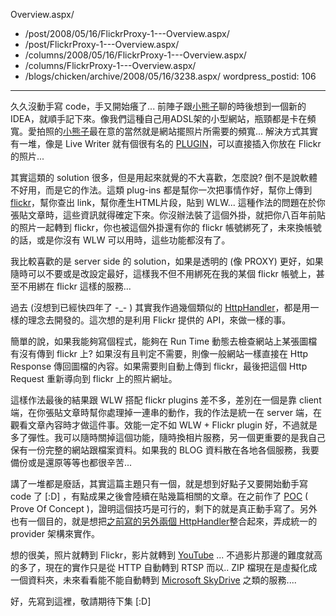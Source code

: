 Overview.aspx/
  - /post/2008/05/16/FlickrProxy-1---Overview.aspx/
  - /post/FlickrProxy-1---Overview.aspx/
  - /columns/2008/05/16/FlickrProxy-1---Overview.aspx/
  - /columns/FlickrProxy-1---Overview.aspx/
  - /blogs/chicken/archive/2008/05/16/3238.aspx/
wordpress_postid: 106
---

久久沒動手寫 code，手又開始癢了... 前陣子跟[小熊子](http://michadel.chicken-house.net/blogs/)聊的時後想到一個新的 IDEA，就順手記下來。像我們這種自己用ADSL架的小型網站，瓶頸都是卡在頻寬。愛拍照的[小熊子](http://michadel.chicken-house.net/blogs/)最在意的當然就是網站擺照片所需要的頻寬... 解決方式其實有一堆，像是 Live Writer 就有個很有名的 [PLUGIN](http://www.flickr4writer.com)，可以直接插入你放在 Flickr 的照片...

其實這類的 solution 很多，但是用起來就覺的不大喜歡，怎麼說? 倒不是說軟體不好用，而是它的作法。這類 plug-ins 都是幫你一次把事情作好，幫你上傳到 [flickr](http://www.flickr.com/)，幫你查出 link，幫你產生HTML片段，貼到 WLW... 這種作法的問題在於你張貼文章時，這些資訊就得確定下來。你沒辦法裝了這個外掛，就把你八百年前貼的照片一起轉到 flickr，你也被這個外掛還有你的 flickr 帳號綁死了，未來換帳號的話，或是你沒有 WLW 可以用時，這些功能都沒有了。

我比較喜歡的是 server side 的 solution，如果是透明的 (像 PROXY) 更好，如果隨時可以不要或是改設定最好，這樣我不但不用綁死在我的某個 flickr 帳號上，甚至不用綁在 flickr 這樣的服務...

過去 (沒想到已經快四年了 -_- ) 其實我作過幾個類似的 [HttpHandler](/post/e4b889e5808be5a5bde794a8e79a84-ASPNET-HttpHandler.aspx)，都是用一樣的理念去開發的。這次想的是利用 Flickr 提供的 API，來做一樣的事。

簡單的說，如果我能夠寫個程式，能夠在 Run Time 動態去檢查網站上某張圖檔有沒有傳到 flickr 上? 如果沒有且判定不需要，則像一般網站一樣直接在 Http Response 傳回圖檔的內容。如果需要則自動上傳到 flickr，最後把這個 Http Request 重新導向到 flickr 上的照片網址。

這樣作法最後的結果跟 WLW 搭配 flickr plugins 差不多，差別在一個是靠 client 端，在你張貼文章時幫你處理掉一連串的動作，我的作法是統一在 server 端，在觀看文章內容時才做這件事。效能一定不如 WLW + Flickr plugin 好，不過就是多了彈性。我可以隨時關掉這個功能，隨時換相片服務，另一個更重要的是我自己保有一份完整的網站跟檔案資料。如果我的 BLOG 資料散在各地各個服務，我要備份或是還原等等也都很辛苦...

講了一堆都是廢話，其實這篇主題只有一個，就是想到好點子又要開始動手寫 code 了 [:D] ，有點成果之後會陸續在貼幾篇相關的文章。在之前作了 [POC](http://demo.chicken-house.net/MediaProxy/storage/GoogleNews.htm "PS: Google News 存下來的 HTML，所有的圖檔都用這樣的作法轉到另一個目錄，有興趣的可以開 Fiddler 看看就知道") ( Prove Of Concept )，證明這個技巧是可行的，剩下的就是真正動手寫了。另外也有一個目的，就是想把[之前寫的另外兩個 HttpHandler](/post/e4b889e5808be5a5bde794a8e79a84-ASPNET-HttpHandler.aspx)整合起來，弄成統一的 provider 架構來實作。

想的很美，照片就轉到 Flickr，影片就轉到 [YouTube](http://www.youtube.com/) ... 不過影片那邊的難度就高的多了，現在的實作只是從 HTTP 自動轉到 RTSP 而以.. ZIP 檔現在是虛擬化成一個資料夾，未來看看能不能自動轉到 [Microsoft SkyDrive](http://skydrive.live.com/) 之類的服務....

好，先寫到這裡，敬請期待下集 [:D]